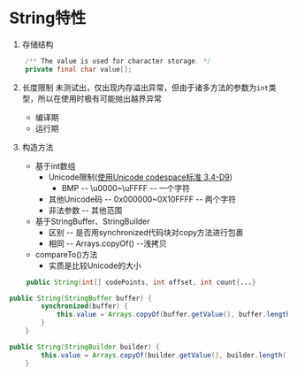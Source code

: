 # String特性
1. 存储结构
```java
    /** The value is used for character storage. */
    private final char value[];
```
2. 长度限制
   未测试出，仅出现内存溢出异常，但由于诸多方法的参数为`int`类型，所以在使用时极有可能抛出越界异常
   * 编译期
   * 运行期
3. 构造方法
   * 基于int数组
      * Unicode限制([使用Unicode codespace标准 3.4-D9](http://www.unicode.org/versions/Unicode12.1.0/ch03.pdf#G2212))
         * BMP -- \u0000~\uFFFF -- 一个字符
	 * 其他Unicode码 -- 0x000000~0X10FFFF -- 两个字符
	 * 非法参数 -- 其他范围
   * 基于StringBuffer、StringBuilder
	   * 区别 -- 是否用synchronized代码块对copy方法进行包裹
	   * 相同 -- Arrays.copyOf() --浅拷贝
   * compareTo()方法
	   * 实质是比较Unicode的大小
	   
   ```java
    public String(int[] codePoints, int offset, int count{...}
   ```
   
```java
public String(StringBuffer buffer) {
        synchronized(buffer) {
            this.value = Arrays.copyOf(buffer.getValue(), buffer.length());
        }
    }
```
```java
public String(StringBuilder builder) {
        this.value = Arrays.copyOf(builder.getValue(), builder.length());
    }
```

